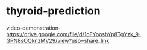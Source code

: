 # thyroid-prediction
video-demonstration- https://drive.google.com/file/d/1oFYooshYp8TgYzk_9-GPN8sOQknzMV29/view?usp=share_link
